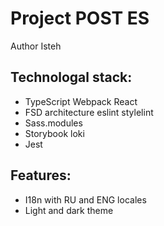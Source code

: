# Project POST ES

Author Isteh

## Technologal stack:

- TypeScript Webpack React
- FSD architecture eslint stylelint
- Sass.modules 
- Storybook loki
- Jest


## Features:

- I18n with RU and ENG locales
- Light and dark theme

